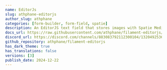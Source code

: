 ```yaml
---
name: EditorJs
slug: athphane-editorjs
author_slug: athphane
categories: [form-builder, form-field, spatie]
description: An EditorJS text field that stores images with Spatie Media Library.
docs_url: https://raw.githubusercontent.com/athphane/filament-editorjs/main/README.md
discord_url: https://discord.com/channels/883083792112300104/1320492536380391444
github_repository: athphane/filament-editorjs
has_dark_theme: true
has_translations: false
versions: [3]
publish_date: 2024-12-22
---
```

